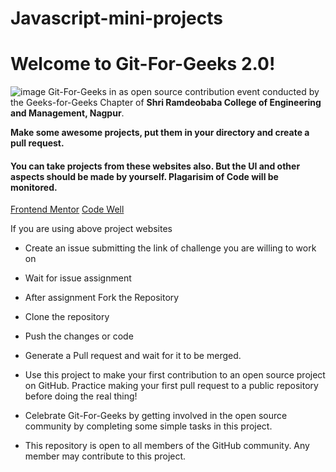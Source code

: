 # Javascript-mini-projects

# Welcome to Git-For-Geeks 2.0!

![image](https://user-images.githubusercontent.com/113467810/273968163-e20c6aac-6dc1-4be8-9709-d805b14b750f.png)
Git-For-Geeks in as open source contribution event conducted by the Geeks-for-Geeks Chapter of **Shri Ramdeobaba College of Engineering and Management, Nagpur**.

**Make some awesome projects, put them in your directory and create a pull request.**

#### You can take projects from these websites also. But the UI and other aspects should be made by yourself. Plagarisim of Code will be monitored. 
[Frontend Mentor](https://www.frontendmentor.io/challenges)
[Code Well](https://www.codewell.cc/challenges)

If you are using above project websites
- Create an issue submitting the link of challenge you are willing to work on
- Wait for issue assignment
- After assignment Fork the Repository
- Clone the repository
- Push the changes or code
- Generate a Pull request and wait for it to be merged.

- Use this project to make your first contribution to an open source project on GitHub. Practice making your first pull request to a public repository before doing the real thing!
- Celebrate Git-For-Geeks by getting involved in the open source community by completing some simple tasks in this project.
- This repository is open to all members of the GitHub community. Any member may contribute to this project.
